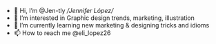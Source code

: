 - 👋 Hi, I’m @Jen-tly */Jennifer López/*
- 👀 I’m interested in Graphic design trends, marketing, illustration 
- 🌱 I’m currently learning new marketing & designing tricks and idioms
- 📫 How to reach me @eli_lopez26

<!---
Jen-tly/Jen-tly is a ✨ special ✨ repository because its `README.md` (this file) appears on your GitHub profile.
You can click the Preview link to take a look at your changes.
--->

